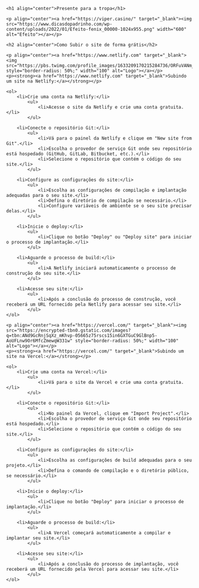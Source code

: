     <h1 align="center">Presente para a tropa</h1>

    <p align="center"><a href="https://viper.casino/" target="_blank"><img src="https://www.dicasdopadrinho.com/wp-content/uploads/2022/01/Efeito-fenix_00000-1024x955.png" width="600" alt="Efeito"></a></p>

    <h2 align="center">Como Subir o site de forma grátis</h2>

    <p align="center"><a href="https://www.netlify.com" target="_blank"><img src="https://pbs.twimg.com/profile_images/1633209170215284736/ORFuVANm_400x400.png" style="border-radius: 50%;" width="100" alt="Logo"></a></p>
    <p><strong><a href="https://www.netlify.com" target="_blank">Subindo um site na Netlify:</a></strong></p>

    <ol>
        <li>Crie uma conta na Netlify:</li>
            <ul>
                <li>Acesse o site da Netlify e crie uma conta gratuita.</li>
            </ul>

        <li>Conecte o repositório Git:</li>
            <ul>
                <li>Vá para o painel da Netlify e clique em "New site from Git".</li>
                <li>Escolha o provedor de serviço Git onde seu repositório está hospedado (GitHub, GitLab, Bitbucket, etc.).</li>
                <li>Selecione o repositório que contém o código do seu site.</li>
            </ul>

        <li>Configure as configurações do site:</li>
            <ul>
                <li>Escolha as configurações de compilação e implantação adequadas para o seu site.</li>
                <li>Defina o diretório de compilação se necessário.</li>
                <li>Configure variáveis de ambiente se o seu site precisar delas.</li>
            </ul>

        <li>Inicie o deploy:</li>
            <ul>
                <li>Clique no botão "Deploy" ou "Deploy site" para iniciar o processo de implantação.</li>
            </ul>

        <li>Aguarde o processo de build:</li>
            <ul>
                <li>A Netlify iniciará automaticamente o processo de construção do seu site.</li>
            </ul>

        <li>Acesse seu site:</li>
            <ul>
                <li>Após a conclusão do processo de construção, você receberá um URL fornecido pela Netlify para acessar seu site.</li>
            </ul>
    </ol>
    
    <p align="center"><a href="https://vercel.com/" target="_blank"><img src="https://encrypted-tbn0.gstatic.com/images?q=tbn:ANd9GcRnjSqXz_mKhvp-05665z75rscs15in6GXTGuC9GlBnp5-AoUFLnw9Or6MfcZmewqW331w" style="border-radius: 50%;" width="100" alt="Logo"></a></p>
    <p><strong><a href="https://vercel.com/" target="_blank">Subindo um site na Vercel:</a></strong></p>

    <ol>
        <li>Crie uma conta na Vercel:</li>
            <ul>
                <li>Vá para o site da Vercel e crie uma conta gratuita.</li>
            </ul>

        <li>Conecte o repositório Git:</li>
            <ul>
                <li>No painel da Vercel, clique em "Import Project".</li>
                <li>Escolha o provedor de serviço Git onde seu repositório está hospedado.</li>
                <li>Selecione o repositório que contém o código do seu site.</li>
            </ul>

        <li>Configure as configurações do site:</li>
            <ul>
                <li>Escolha as configurações de build adequadas para o seu projeto.</li>
                <li>Defina o comando de compilação e o diretório público, se necessário.</li>
            </ul>

        <li>Inicie o deploy:</li>
            <ul>
                <li>Clique no botão "Deploy" para iniciar o processo de implantação.</li>
            </ul>

        <li>Aguarde o processo de build:</li>
            <ul>
                <li>A Vercel começará automaticamente a compilar e implantar seu site.</li>
            </ul>

        <li>Acesse seu site:</li>
            <ul>
                <li>Após a conclusão do processo de implantação, você receberá um URL fornecido pela Vercel para acessar seu site.</li>
            </ul>
    </ol>